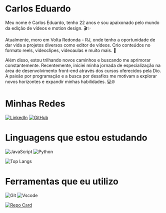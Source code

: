 # Carlos Eduardo
Meu nome é Carlos Eduardo, tenho 22 anos e sou apaixonado pelo mundo da edição de vídeos e motion design. 🎬✨

Atualmente, moro em Volta Redonda - RJ, onde tenho a oportunidade de dar vida a projetos diversos como editor de vídeos. Crio conteúdos no formato reels, videoclipes, videoaulas e muito mais. 🚀

Além disso, estou trilhando novos caminhos e buscando me aprimorar constantemente. Recentemente, iniciei minha jornada de especialização na área de desenvolvimento front-end através dos cursos oferecidos pela Dio. A paixão por programação e a busca por desafios me motivam a explorar novos horizontes e expandir minhas habilidades. 💻🌐
# Minhas Redes

[![LinkedIn](https://img.shields.io/badge/LinkedIn-0077B5?style=for-the-badge&logo=linkedin&logoColor=white)](https://www.linkedin.com/in/carlos-eduardo-ataide-pedro-3435bb248/)
[![GitHub](https://img.shields.io/badge/GitHub-100000?style=for-the-badge&logo=github&logoColor=white)](https://github.com/jovemcarlos1)

# Linguagens que estou estudando 

![JavaScript](https://img.shields.io/badge/JavaScript-F7DF1E?style=for-the-badge&logo=javascript&logoColor=black)
![Python](https://img.shields.io/badge/python-3670A0?style=for-the-badge&logo=python&logoColor=ffdd54)

![Top Langs](https://github-readme-stats-git-masterrstaa-rickstaa.vercel.app/api/top-langs/?username=SEUUSERNAME&bg_color=000&border_color=30A3DC&title_color=E94D5F&text_color=FFF)

# Ferramentas que eu utilizo

![Git](https://img.shields.io/badge/GIT-E44C30?style=for-the-badge&logo=git&logoColor=white)
![Vscode](https://img.shields.io/badge/Vscode-007ACC?style=for-the-badge&logo=visual-studio-code&logoColor=white)

[![Repo Card](https://github-readme-stats.vercel.app/api/pin/?username=jovemcarlos1&repo=dio-lab-open-source&bg_color=000&border_color=30A3DC&show_icons=true&icon_color=30A3DC&title_color=E94D5F&text_color=FFF)](https://github.com/jovemcarlos1/dio-lab-open-source)